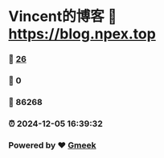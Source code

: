 # Vincent的博客 :link: https://blog.npex.top 
### :page_facing_up: [26](https://blog.npex.top/tag.html) 
### :speech_balloon: 0 
### :hibiscus: 86268 
### :alarm_clock: 2024-12-05 16:39:32 
### Powered by :heart: [Gmeek](https://github.com/Meekdai/Gmeek)
